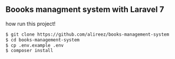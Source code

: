 ## Boooks managment system with Laravel 7
how run this project!   

```bash
$ git clone https://github.com/alireez/books-management-system
$ cd books-management-system
$ cp .env.example .env
$ composer install
```
